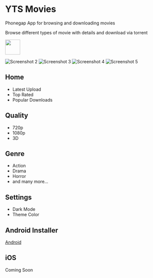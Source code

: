 # YTS Movies
Phonegap App for browsing and downloading movies

Browse different types of movie with details and download via torrent 

<img src="https://github.com/johndavemanuel/yts-movies/blob/master/screenshots/yts-movies-1.jpg" width="48">

![Screenshot 2](https://github.com/johndavemanuel/yts-movies/blob/master/screenshots/yts-movies-2.jpg)
![Screenshot 3](https://github.com/johndavemanuel/yts-movies/blob/master/screenshots/yts-movies-3.jpg)
![Screenshot 4](https://github.com/johndavemanuel/yts-movies/blob/master/screenshots/yts-movies-4.jpg)
![Screenshot 5](https://github.com/johndavemanuel/yts-movies/blob/master/screenshots/yts-movies-5.jpg)

## Home
- Latest Upload
- Top Rated
- Popular Downloads

## Quality
- 720p
- 1080p
- 3D

## Genre
- Action
- Drama
- Horror
- and many more...

## Settings
- Dark Mode
- Theme Color

## Android Installer
[Android](https://github.com/johndavemanuel/yts-movies/blob/master/app-debug.3394139.110.apk)

## iOS 
Coming Soon
